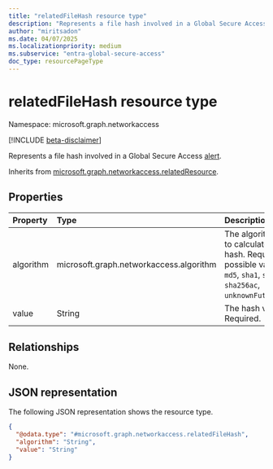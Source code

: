```yaml
---
title: "relatedFileHash resource type"
description: "Represents a file hash involved in a Global Secure Access alert."
author: "miritsadon"
ms.date: 04/07/2025
ms.localizationpriority: medium
ms.subservice: "entra-global-secure-access"
doc_type: resourcePageType
---
```


# relatedFileHash resource type

Namespace: microsoft.graph.networkaccess

[!INCLUDE [beta-disclaimer](../../includes/beta-disclaimer.md)]

Represents a file hash involved in a Global Secure Access [alert](../resources/networkaccess-alert.md).

Inherits from [microsoft.graph.networkaccess.relatedResource](../resources/networkaccess-relatedresource.md).

## Properties
|Property|Type|Description|
|:---|:---|:---|
|algorithm|microsoft.graph.networkaccess.algorithm|The algorithm used to calculate the file hash. Required. The possible values are: `md5`, `sha1`, `sha256`, `sha256ac`, `unknownFutureValue`.|
|value|String|The hash value. Required.|

## Relationships
None.

## JSON representation
The following JSON representation shows the resource type.
<!-- {
  "blockType": "resource",
  "@odata.type": "microsoft.graph.networkaccess.relatedFileHash"
}
-->
``` json
{
  "@odata.type": "#microsoft.graph.networkaccess.relatedFileHash",
  "algorithm": "String",
  "value": "String"
}
```
